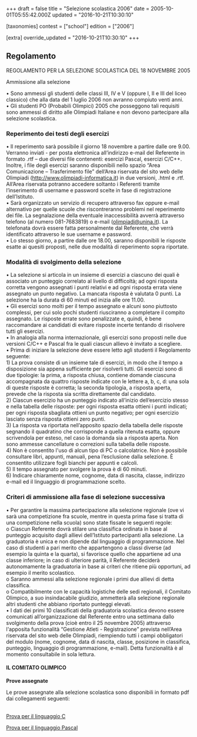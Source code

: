 +++
draft = false
title = "Selezione scolastica 2006"
date = 2005-10-01T05:55:42.000Z
updated = "2016-10-21T10:30:10"

[taxonomies]
contest = ["school"]
edition = ["2006"]

[extra]
override_updated = "2016-10-21T10:30:10"
+++
## Regolamento

REGOLAMENTO PER LA SELEZIONE SCOLASTICA DEL 18 NOVEMBRE 2005

Ammissione alla selezione

• Sono ammessi gli studenti delle classi III, IV e V (oppure I, II e III del liceo classico) che alla data del 1 luglio 2006 non avranno compiuto venti anni.<br/>• Gli studenti PO (Probabili Olimpici) 2005 che posseggono tali requisiti sono ammessi di diritto alle Olimpiadi Italiane e non devono partecipare alla selezione scolastica.

### Reperimento dei testi degli esercizi

• Il reperimento sarà possibile il giorno 18 novembre a partire dalle ore 9.00. Verranno inviati - per posta elettronica all’indirizzo e-mail del Referente in formato .rtf – due diversi file contenenti: esercizi Pascal, esercizi C/C++. Inoltre, i file degli esercizi saranno disponibili nello spazio “Area Comunicazione – Trasferimento file” dell’Area riservata del sito web delle Olimpiadi (http://www.olimpiadi-informatica.it) in due versioni, .html e .rtf. All’Area riservata potranno accedere soltanto i Referenti tramite l’inserimento di username e password scelte in fase di registrazione dell’Istituto.<br/>• Sarà organizzato un servizio di recupero attraverso fax oppure e-mail alternativo per quelle scuole che riscontreranno problemi nel reperimento dei file. La segnalazione della eventuale inaccessibilità avverrà attraverso telefono (al numero 081-7683819) o e-mail (olimpiadi@unina.it). La telefonata dovrà essere fatta personalmente dal Referente, che verrà identificato attraverso le sue username e password.<br/>• Lo stesso giorno, a partire dalle ore 18.00, saranno disponibili le risposte esatte ai quesiti proposti, nelle due modalità di reperimento sopra riportate.

### Modalità di svolgimento della selezione

• La selezione si articola in un insieme di esercizi a ciascuno dei quali è associato un punteggio correlato al livello di difficoltà; ad ogni risposta corretta vengono assegnati i punti relativi e ad ogni risposta errata viene assegnato un punto negativo. La mancata risposta è valutata 0 punti. La selezione ha la durata di 60 minuti ed inizia alle ore 11.00.<br/>• Gli esercizi sono molti per il tempo assegnato e alcuni sono piuttosto complessi, per cui solo pochi studenti riusciranno a completare il compito assegnato. Le risposte errate sono penalizzate e, quindi, è bene raccomandare ai candidati di evitare risposte incerte tentando di risolvere tutti gli esercizi.<br/>• In analogia alla norma internazionale, gli esercizi sono proposti nelle due versioni C/C++ e Pascal fra le quali ciascun allievo è invitato a scegliere.<br/>• Prima di iniziare la selezione deve essere letto agli studenti il Regolamento seguente:<br/>1) La prova consiste di un insieme tale di esercizi, in modo che il tempo a disposizione sia appena sufficiente per risolverli tutti. Gli esercizi sono di due tipologie: la prima, a risposta chiusa, contiene domande ciascuna accompagnata da quattro risposte indicate con le lettere a, b, c, d: una sola di queste risposte è corretta; la seconda tipologia, a risposta aperta, prevede che la risposta sia scritta direttamente dal candidato.<br/>2) Ciascun esercizio ha un punteggio indicato all’inizio dell’esercizio stesso e nella tabella delle risposte: per ogni risposta esatta ottieni i punti indicati; per ogni risposta sbagliata ottieni un punto negativo; per ogni esercizio lasciato senza risposta ottieni zero punti.<br/>3) La risposta va riportata nell’apposito spazio della tabella delle risposte segnando il quadratino che corrisponde a quella ritenuta esatta, oppure scrivendola per esteso, nel caso la domanda sia a risposta aperta. Non sono ammesse cancellature o correzioni sulla tabella delle risposte.<br/>4) Non è consentito l'uso di alcun tipo di PC o calcolatrice. Non è possibile consultare libri, appunti, manuali, pena l’esclusione dalla selezione. È consentito utilizzare fogli bianchi per appunti e calcoli.<br/>5) Il tempo assegnato per svolgere la prova è di 60 minuti.<br/>6) Indicare chiaramente nome, cognome, data di nascita, classe, indirizzo e-mail ed il linguaggio di programmazione scelto.

### Criteri di ammissione alla fase di selezione successiva

• Per garantire la massima partecipazione alla selezione regionale (ove vi sarà una competizione fra scuole, mentre in questa prima fase si tratta di una competizione nella scuola) sono state fissate le seguenti regole:<br/>o Ciascun Referente dovrà stilare una classifica ordinata in base al punteggio acquisito dagli allievi dell’Istituto partecipanti alla selezione. La graduatoria è unica e non dipende dal linguaggio di programmazione. Nel caso di studenti a pari merito che appartengono a classi diverse (ad esempio la quinta e la quarta), si favorisce quello che appartiene ad una classe inferiore; in caso di ulteriore parità, il Referente deciderà autonomamente la graduatoria in base ai criteri che ritiene più opportuni, ad esempio il merito scolastico.<br/>o Saranno ammessi alla selezione regionale i primi due allievi di detta classifica.<br/>o Compatibilmente con le capacità logistiche delle sedi regionali, il Comitato Olimpico, a suo insindacabile giudizio, ammetterà alla selezione regionale altri studenti che abbiano riportato punteggi elevati.<br/>• I dati dei primi 10 classificati della graduatoria scolastica devono essere comunicati all’organizzazione dal Referente entro una settimana dallo svolgimento della prova (cioè entro il 25 novembre 2005) attraverso l'apposita funzionalità “Gestione Atleti - Registrazione” prevista nell’Area riservata del sito web delle Olimpiadi, riempiendo tutti i campi obbligatori del modulo (nome, cognome, data di nascita, classe, posizione in classifica, punteggio, linguaggio di programmazione, e-mail). Detta funzionalità è al momento consultabile in sola lettura.

#### IL COMITATO OLIMPICO

**Prove assegnate**

Le prove assegnate alla selezione scolastica sono disponibili in formato pdf dai collegamenti seguenti:

<br/>[Prova per il linguaggio C](/oldsite/77/Selezione_Scolastica_C.pdf)

[Prova per il linguaggio Pascal](/oldsite/77/Selezione_Scolastica_Pascal.pdf)